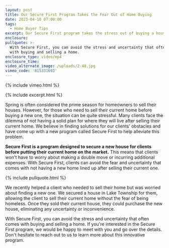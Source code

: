 ```yaml
---
layout: post
title: Our Secure First Program Takes the Fear Out of Home Buying
date: 2023-04-10 07:00:00
tags:
  - Home Buyer Tips
excerpt: Our Secure First program takes the stress out of buying a house.
enclosure:
pullquote: >-
  With Secure First, you can avoid the stress and uncertainty that often comes
  with buying and selling a home.
enclosure_type: video/mp4
enclosure_time:
video_alternate_image: /uploads/2-48.jpg
vimeo_code: '815331693'
---
```

{% include vimeo.html %}

{% include excerpt.html %}

Spring is often considered the prime season for homeowners to sell their houses. However, for those who need to sell their current home before buying a new one, the situation can be quite stressful. Many clients face the dilemma of not having a solid plan for where they will live after selling their current home. We believe in finding solutions for our clients' obstacles and have come up with a new program called Secure First to help alleviate this problem.

**Secure First is a program designed to secure a new house for clients before putting their current home on the market.** This means that clients won't have to worry about making a double move or incurring additional expenses. With Secure First, clients can avoid the fear and uncertainty that comes with not having a new home lined up after selling their current one.

{% include pullquote.html %}

We recently helped a client who needed to sell their home but was worried about finding a new one. We secured a house in Lake Township for them, allowing the client to sell their current home without the fear of being homeless. Once they sold their current house, they could purchase the new house, eliminating any uncertainty or inconvenience.

With Secure First, you can avoid the stress and uncertainty that often comes with buying and selling a home. If you're interested in the Secure First program, we would be happy to meet with you and go over the details. Don't hesitate to reach out to us to learn more about this innovative program.